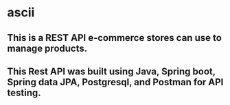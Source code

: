 # ascii
## This is a REST API e-commerce stores can use to manage products. 
## This Rest API was built using Java, Spring boot, Spring data JPA, Postgresql, and Postman for API testing.
